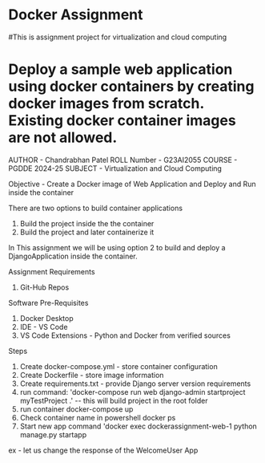 # Docker Assignment

#This is assignment project for virtualization and cloud computing
# **Deploy a sample web application using docker containers by creating docker images from scratch. Existing docker container images are not allowed.**

AUTHOR       -   Chandrabhan Patel
ROLL Number  -   G23AI2055
COURSE       -   PGDDE 2024-25
SUBJECT      -   Virtualization and Cloud Computing 

Objective - Create a Docker image of Web Application and Deploy and Run inside the container

There are two options to build container applications
1. Build the project inside the the container
2. Build the project and later containerize it


In This assignment we will be using option 2 to build and deploy a DjangoApplication inside the container.

Assignment Requirements
1. Git-Hub Repos

Software Pre-Requisites
1. Docker Desktop
2. IDE - VS Code
3. VS Code Extensions - Python and Docker from verified sources

Steps
1. Create docker-compose.yml - store container configuration
2. Create Dockerfile - store image information
3. Create requirements.txt - provide Django server version requirements
4. run command:  'docker-compose run web django-admin startproject myTestProject .' -- this will build project in the root folder
5. run container docker-compose up
6. Check container name in powershell docker ps
7. Start new app command  'docker exec dockerassignment-web-1 python manage.py startapp <app-name>

ex - let us change the response of the WelcomeUser App

